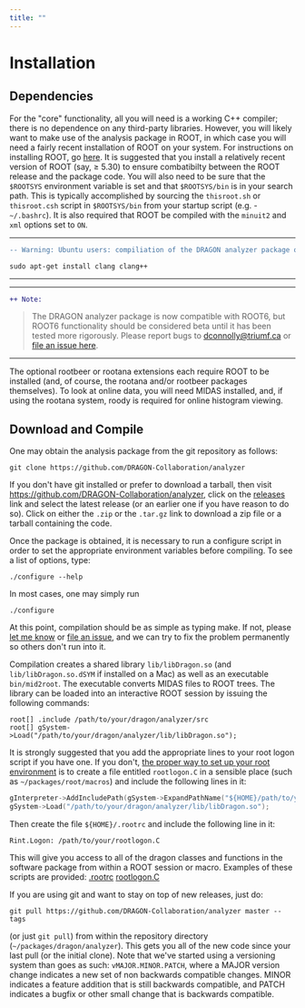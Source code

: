 ```yaml
---
title: ""
---
```


# __Installation__

## __Dependencies__

For the "core" functionality, all you will need is a working C++ compiler; there is no dependence on any third-party libraries. However, you will likely want to make use of the analysis package in ROOT, in which case you will need a fairly recent installation of ROOT on your system. For instructions on installing ROOT, go [here](https://root.cern.ch/building-root). It is suggested that you install a relatively recent version of ROOT (say, ≥ 5.30) to ensure combatibilty between the ROOT release and the package code. You will also need to be sure that the `$ROOTSYS` environment variable is set and that `$ROOTSYS/bin` is in your search path. This is typically accomplished by sourcing the `thisroot.sh` or `thisroot.csh` script in `$ROOTSYS/bin` from your startup script (e.g. - `~/.bashrc`). It is also required that ROOT be compiled with the `minuit2` and `xml` options set to `ON`.

***
```diff
-- Warning: Ubuntu users: compiliation of the DRAGON analyzer package on ubuntu evidently requires clang
```
```
sudo apt-get install clang clang++
```
***

***
```diff 
++ Note: 
```
> The DRAGON analyzer package is now compatible with ROOT6, but ROOT6 functionality should be considered beta until it has been tested more rigorously. Please report bugs to [dconnolly@triumf.ca](mailto:dconnolly@triumf.ca) or [file an issue here](https://github.com/DRAGON-Collaboration/analyzer/issues).

---

The optional rootbeer or rootana extensions each require ROOT to be installed (and, of course, the rootana and/or rootbeer packages themselves). To look at online data, you will need MIDAS installed, and, if using the rootana system, roody is required for online histogram viewing.

## __Download and Compile__

One may obtain the analysis package from the git repository as follows:
```
git clone https://github.com/DRAGON-Collaboration/analyzer
```
If you don't have git installed or prefer to download a tarball, then visit https://github.com/DRAGON-Collaboration/analyzer, click on the [releases](https://github.com/DRAGON-Collaboration/analyzer/releases) link and select the latest release (or an earlier one if you have reason to do so). Click on either the `.zip` or the `.tar.gz` link to download a zip file or a tarball containing the code.

Once the package is obtained, it is necessary to run a configure script in order to set the appropriate environment variables before compiling. To see a list of options, type:
```
./configure --help
```

In most cases, one may simply run
```
./configure
```

At this point, compilation should be as simple as typing make. If not, please [let me know](mailto:dconnolly@triumf.ca) or [file an issue](https://github.com/DRAGON-Collaboration/analyzer/issues), and we can try to fix the problem permanently so others don't run into it.

Compilation creates a shared library `lib/libDragon.so` (and `lib/libDragon.so.dSYM` if installed on a Mac) as well as an executable `bin/mid2root`. The executable converts MIDAS files to ROOT trees. The library can be loaded into an interactive ROOT session by issuing the following commands:
```
root[] .include /path/to/your/dragon/analyzer/src
root[] gSystem->Load("/path/to/your/dragon/analyzer/lib/libDragon.so");
```

It is strongly suggested that you add the appropriate lines to your root logon script if you have one. If you don't, [the proper way to set up your root environment](https://root.cern.ch/root/htmldoc/guides/users-guide/ROOTUsersGuide.html#environment-setup) is to create a file entitled `rootlogon.C` in a sensible place (such as `~/packages/root/macros`) and include the following lines in it:
```cpp
gInterpreter->AddIncludePath(gSystem->ExpandPathName("${HOME}/path/to/your/dragon/analyzer/src"));
gSystem->Load("/path/to/your/dragon/analyzer/lib/libDragon.so");
```

Then create the file `${HOME}/.rootrc` and include the following line in it:
```
Rint.Logon: /path/to/your/rootlogon.C
```

This will give you access to all of the dragon classes and functions in the software package from within a ROOT session or macro. Examples of these scripts are provided: [.rootrc](script/.rootrc)   [rootlogon.C](script/rootlogon.C)

If you are using git and want to stay on top of new releases, just do:
```
git pull https://github.com/DRAGON-Collaboration/analyzer master --tags
```

(or just `git pull`) from within the repository directory (`~/packages/dragon/analyzer`). This gets you all of the new code since your last pull (or the initial clone). Note that we've started using a versioning system than goes as such: `vMAJOR.MINOR.PATCH`, where a MAJOR version change indicates a new set of non backwards compatible changes. MINOR indicates a feature addition that is still backwards compatible, and PATCH indicates a bugfix or other small change that is backwards compatible.
